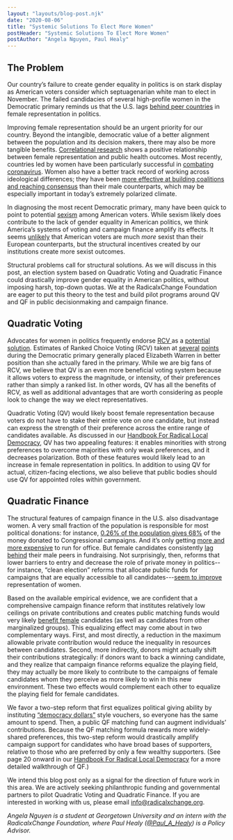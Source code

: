 ```yaml
---
layout: "layouts/blog-post.njk"
date: "2020-08-06"
title: "Systemic Solutions To Elect More Women"
postHeader: "Systemic Solutions To Elect More Women"
postAuthor: "Angela Nguyen, Paul Healy"
---
```


## The Problem

Our country’s failure to create gender equality in politics is on stark display as American voters consider which septuagenarian white man to elect in November. The failed candidacies of several high-profile women in the Democratic primary reminds us that the U.S. lags [behind peer countries](https://www.vox.com/the-highlight/2019/8/7/20746147/congress-women-2019-gender-parity) in female representation in politics.

Improving female representation should be an urgent priority for our country. Beyond the intangible, democratic value of a better alignment between the population and its decision makers, there may also be more tangible benefits. [Correlational research](https://www.sciencedirect.com/science/article/pii/S2352827318300132?via%3Dihub) shows a positive relationship between female representation and public health outcomes. Most recently, countries led by women have been particularly successful in [combating coronavirus](https://www.nytimes.com/2020/05/15/world/coronavirus-women-leaders.html). Women also have a better track record of working across ideological differences; they have been [more effective at building coalitions and reaching consensus](https://opencommons.uconn.edu/cgi/viewcontent.cgi?referer=&httpsredir=1&article=1010&context=chip_docs) than their male counterparts, which may be especially important in today’s extremely polarized climate.

In diagnosing the most recent Democratic primary, many have been quick to point to potential [sexism](https://www.cnn.com/2020/03/06/opinions/sexism-2020-election-opinion-hunt/index.html) among American voters. While sexism likely does contribute to the lack of gender equality in American politics, we think America’s systems of voting and campaign finance amplify its effects. It seems [unlikely](https://www.pewresearch.org/global/2019/04/22/how-people-around-the-world-view-gender-equality-in-their-countries/) that American voters are much _more_ sexist than their European counterparts, but the structural incentives created by our institutions create more sexist outcomes.

Structural problems call for structural solutions. As we will discuss in this post, an election system based on Quadratic Voting and Quadratic Finance could drastically improve gender equality in American politics, without imposing harsh, top-down quotas. We at the RadicalxChange Foundation are eager to put this theory to the test and build pilot programs around QV and QF in public decisionmaking and campaign finance.

## Quadratic Voting

Advocates for women in politics frequently endorse [RCV ](https://www.representwomen.org/ranked_choice_voting#single_winner_race) as a [potential solution](https://msmagazine.com/2019/11/05/what-ranked-choice-voting-could-mean-for-new-york-city-and-women-candidates-across-the-country/). Estimates of Ranked Choice Voting (RCV) taken at [several](https://www.vox.com/2019/9/12/20860985/poll-democratic-primary-ranked-choice-warren-biden) [points ](https://www.economist.com/graphic-detail/2020/02/01/under-ranked-choice-voting-left-wing-purism-would-aid-joe-biden)during the Democratic primary generally placed Elizabeth Warren in better position than she actually fared in the primary. While we are big fans of RCV, we believe that QV is an even more beneficial voting system because it allows voters to express the magnitude, or intensity, of their preferences rather than simply a ranked list. In other words, QV has all the benefits of RCV, as well as additional advantages that are worth considering as people look to change the way we elect representatives.

Quadratic Voting (QV) would likely boost female representation because voters do not have to stake their entire vote on one candidate, but instead can express the strength of their preference across the entire range of candidates available. As discussed in our [Handbook For Radical Local Democracy](https://www.radicalxchange.org/files/The_Handbook_for_Radical_Local_Democracy.pdf), QV has two appealing features: it enables minorities with strong preferences to overcome majorities with only weak preferences, and it decreases polarization. Both of these features would likely lead to an increase in female representation in politics. In addition to using QV for actual, citizen-facing elections, we also believe that public bodies should use QV for appointed roles within government.

## Quadratic Finance

The structural features of campaign finance in the U.S. also disadvantage women. A very small fraction of the population is responsible for most political donations: for instance, [0.26% of the population gives 68%](https://www.good.is/infographics/infographic-what-s-the-cost-of-getting-into-congress) of the money donated to Congressional campaigns. And it’s only getting [more and more expensive](https://www.cnn.com/2013/07/11/politics/congress-election-costs/) to run for office. But female candidates consistently [lag behind](https://www.nytimes.com/2018/10/30/us/politics/women-campaign-fundraising.html) their male peers in fundraising. Not surprisingly, then, reforms that lower barriers to entry and decrease the role of private money in politics--for instance, “clean election” reforms that allocate public funds for campaigns that are equally accessible to all candidates---[seem to improve](https://www.azmirror.com/2019/06/05/clean-elections-helps-women-seek-and-win-elected-office-and-we-should-support-that/) representation of women.

Based on the available empirical evidence, we are confident that a comprehensive campaign finance reform that institutes relatively low ceilings on private contributions and creates public matching funds would very likely [benefit female](https://www.americanprogress.org/issues/women/reports/2017/05/19/427206/opening-the-gates/) candidates (as well as candidates from other marginalized groups). This equalizing effect may come about in two complementary ways. First, and most directly, a reduction in the maximum allowable private contribution would reduce the inequality in resources between candidates. Second, more indirectly, donors might actually shift their contributions strategically: if donors want to back a winning candidate, and they realize that campaign finance reforms equalize the playing field, they may actually be more likely to contribute to the campaigns of female candidates whom they perceive as more likely to win in this new environment. These two effects would complement each other to equalize the playing field for female candidates.

We favor a two-step reform that first equalizes political giving ability by instituting [“democracy dollars”](https://www.yang2020.com/policies/democracydollars/) style vouchers, so everyone has the same amount to spend. Then, a public QF matching fund can augment individuals’ contributions. Because the QF matching formula rewards more widely-shared preferences, this two-step reform would drastically amplify campaign support for candidates who have broad bases of supporters, relative to those who are preferred by only a few wealthy supporters. (See page 20 onward in our [Handbook For Radical Local Democracy](https://www.radicalxchange.org/files/The_Handbook_for_Radical_Local_Democracy.pdf) for a more detailed walkthrough of QF.)

We intend this blog post only as a signal for the direction of future work in this area. We are actively seeking philanthropic funding and governmental partners to pilot Quadratic Voting and Quadratic Finance. If you are interested in working with us, please email [info@radicalxchange.org](mailto:info@radicalxchange.org).

_Angela Nguyen is a student at Georgetown University and an intern with the RadicalxChange Foundation, where Paul Healy ([@Paul_A_Healy](https://twitter.com/Paul_A_Healy)) is a Policy Advisor._
